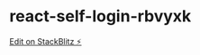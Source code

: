 # react-self-login-rbvyxk

[Edit on StackBlitz ⚡️](https://stackblitz.com/edit/react-self-login-rbvyxk)